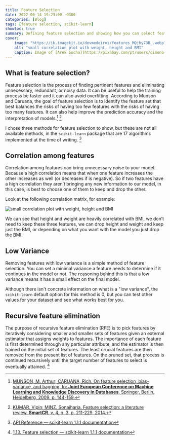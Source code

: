 ```yaml
---
title: Feature Selection
date: 2022-06-14 19:23:00 -0300
categories: [Blog]
tags: [feature selection, scikit-learn]
showtoc: true
summary: Defining feature selection and showing how you can select features in Machine Learning
cover:
    image: "https://ik.imagekit.io/devmedeiros/features_MQjhy73B_.webp?tr=w-700"
    alt: "small correlation plot with weight, height and BMI"
    caption: Image of [Arek Socha](https://pixabay.com/pt/users/qimono-1962238/?utm_source=link-attribution&amp;utm_medium=referral&amp;utm_campaign=image&amp;utm_content=1872665) by [Pixabay](https://pixabay.com/pt//?utm_source=link-attribution&amp;utm_medium=referral&amp;utm_campaign=image&amp;utm_content=1872665)
---
```


## What is feature selection?

Feature selection is the process of finding pertinent features and eliminating unnecessary, redundant, or noisy data. It can be useful to help the training process be faster and it can also avoid overfitting. According to Munson and Caruana, the goal of feature selection is to identify the feature set that best balances the risks of having too few features with the risks of having too many features. It can also help improve the prediction accuracy and the interpretation of models.[^1] [^2]

I chose three methods for feature selection to show, but these are not all available methods, in the `scikit-learn` package that are 17 algorithms implemented at the time of writing. [^3]

## Correlation among features

Correlation among features can bring unnecessary noise to your model. Because a high correlation means that when one feature increases the other increases as well (or decreases if is negative). So if two features have a high correlation they aren’t bringing any new information to our model, in this case, is best to choose one of them to keep and drop the other.

Look at the following correlation matrix, for example:

![small correlation plot with weight, height and BMI](https://ik.imagekit.io/devmedeiros/out_w4T4rFn5h.png?ik-sdk-version=javascript-1.4.3&updatedAt=1655244061311#center)

We can see that height and weight are heavily correlated with BMI, we don’t need to keep these three features, we can drop height and weight and keep just the BMI, or depending on what you want with the model you just drop the BMI.

## Low Variance

Removing features with low variance is a simple method of feature selection. You can set a minimal variance a feature needs to determine if it continues in the model or not. The reasoning behind this is that a low variance means it has a small effect on the final model.

Although there isn't concrete information on what is a "low variance", the `scikit-learn` default option for this method is 0, but you can test other values for your dataset and see what works best for you.

## Recursive feature elimination

The purpose of recursive feature elimination (RFE) is to pick features by iteratively considering smaller and smaller sets of features given an external estimator that assigns weights to features. The importance of each feature is first determined through any particular attribute, and the estimator is then trained on the initial set of features. The least crucial features are then removed from the present list of features. On the pruned set, that process is continued recursively until the target number of features to select is eventually attained. [^4]


[^1]: [MUNSON, M. Arthur; CARUANA, Rich. On feature selection, bias-variance, and bagging. In: **Joint European Conference on Machine Learning and Knowledge Discovery in Databases**. Springer, Berlin, Heidelberg, 2009. p. 144-159.](https://link.springer.com/chapter/10.1007/978-3-642-04174-7_10)

[^2]: [KUMAR, Vipin; MINZ, Sonajharia. Feature selection: a literature review. **SmartCR**, v. 4, n. 3, p. 211-229, 2014.](https://faculty.cc.gatech.edu/~hic/CS7616/Papers/Kumar-Minz-2014.pdf)

[^3]: [API Reference — scikit-learn 1.1.1 documentation](https://scikit-learn.org/stable/modules/classes.html#module-sklearn.feature_selection)

[^4]: [1.13. Feature selection — scikit-learn 1.1.1 documentation](https://scikit-learn.org/stable/modules/feature_selection.html)